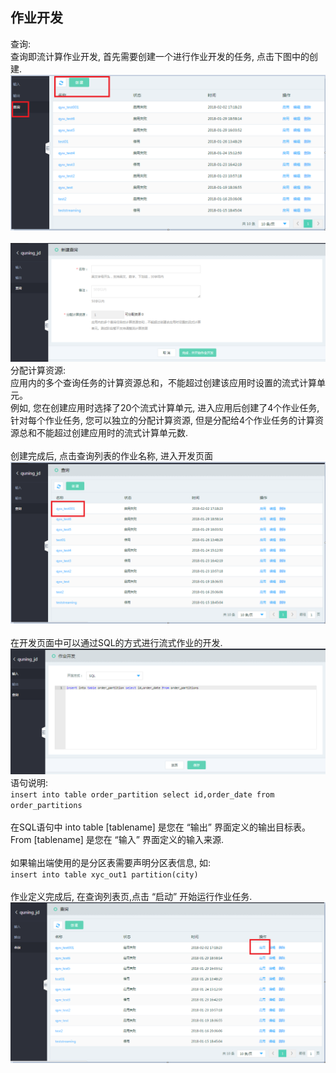 ## 作业开发<br>
查询: <br>
查询即流计算作业开发, 首先需要创建一个进行作业开发的任务, 点击下图中的创建.<br>
![sc-022](../../../../image/Streamcompute/SC-022.png?raw=true)<br><br>
![sc-023](../../../../image/Streamcompute/SC-023.png?raw=true)<br>
分配计算资源:<br>
应用内的多个查询任务的计算资源总和，不能超过创建该应用时设置的流式计算单元。<br>
例如, 您在创建应用时选择了20个流式计算单元, 进入应用后创建了4个作业任务, 针对每个作业任务, 您可以独立的分配计算资源, 但是分配给4个作业任务的计算资源总和不能超过创建应用时的流式计算单元数.<br><br>
创建完成后, 点击查询列表的作业名称, 进入开发页面<br>
![sc-024](../../../../image/Streamcompute/SC-024.png?raw=true)<br><br>
在开发页面中可以通过SQL的方式进行流式作业的开发.<br>
![sc-025](../../../../image/Streamcompute/SC-025.png?raw=true)<br>
语句说明:<br>
`insert into table order_partition select id,order_date from order_partitions`<br><br>
在SQL语句中 into table [tablename] 是您在 “输出” 界面定义的输出目标表。<br>
From [tablename] 是您在 “输入” 界面定义的输入来源.<br><br>
如果输出端使用的是分区表需要声明分区表信息, 如:<br>
`insert into table xyc_out1 partition(city)`<br><br>
作业定义完成后, 在查询列表页,点击 “启动” 开始运行作业任务.<br>
![sc-026](../../../../image/Streamcompute/SC-026.png?raw=true)<br>